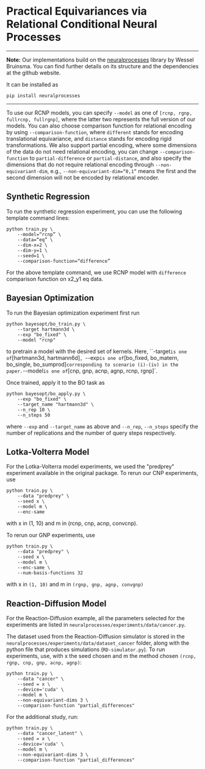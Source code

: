 # Practical Equivariances via Relational Conditional Neural Processes

_____
**Note:** Our implementations build on the [neuralprocesses](http://github.com/wesselb/neuralprocesses) library by Wessel Bruinsma. 
You can find further details on its structure and the dependencies at the github website.

It can be installed as 
```
pip install neuralprocesses
```
_______



To use our RCNP models, you can specify `--model` as one of `[rcnp, rgnp, fullrcnp, fullrgnp]`, where the latter two represents the full version of our models. You can also choose comparison function for relational encoding by using `--comparison-function`, where `different` stands for encoding translational equivariance, and `distance` stands for encoding rigid transformations.
We also support partial encoding, where some dimensions of the data do not need relational encoding, you can change `--comparison-function` to `partial-difference` or `partial-distance`, and also specify the dimensions that do not require relational encoding through `--non-equivariant-dim`, e.g., `--non-equivariant-dim=“0,1”` means the first and the second dimension will not be encoded by relational encoder.

## Synthetic Regression
To run the synthetic regression experiment, you can use the following template command lines:
```angular2html
python train.py \
    --model=“rcnp” \
    --data=“eq” \
    --dim-x=2 \
    --dim-y=1 \
    --seed=1 \
    --comparison-function=“difference”
```
For the above template command, we use RCNP model with `difference` comparison function on x2_y1 eq data.


## Bayesian Optimization
To run the Bayesian optimization experiment first run 
```
python bayesopt/bo_train.py \
    --target hartmann3d \
    --exp "bo_fixed" \
    --model "rcnp"
 ```
to pretrain a model with the desired set of kernels. Here, ``-target` is one of `[hartmann3d, hartmann6d]`, `--exp` is one of `[bo_fixed, bo_matern, bo_single, bo_sumprod]` corresponding to scenario (i)-(iv) in the paper. `--model` is one of `[cnp, gnp, acnp, agnp, rcnp, rgnp]`.

Once trained, apply it to the BO task as
```
python bayesopt/bo_apply.py \
    --exp "bo_fixed" \
    --target_name "hartmann3d" \
    --n_rep 10 \
    --n_steps 50
 ```
where `--exp` and `--target_name` as above and `--n_rep`, `--n_steps` specify the number of replications and the number of query steps respectively.


## Lotka-Volterra Model
For the Lotka-Volterra model experiments, we used the "predprey" experiment available in the original package.
To rerun our CNP experiments, use
```
python train.py \
    --data "predprey" \ 
    --seed x \ 
    --model m \
    --enc-same
```

with x in (1, 10) and m in (rcnp, cnp, acnp, convcnp).

To rerun our GNP experiments, use
```
python train.py \
    --data "predprey" \
    --seed x \
    --model m \
    --enc-same \
    --num-basis-functions 32
```
with x in `(1, 10)` and m in `(rgnp, gnp, agnp, convgnp)`



## Reaction-Diffusion Model
For the Reaction-Diffusion example, all the parameters selected for the experiments are listed in `neuralprocesses/experiments/data/cancer.py`. 

The dataset used from the Reaction-Diffusion simulator is stored in the `neuralprocesses/experiments/data/dataset_cancer` folder, along with the python file that produces simulations (`RD-simulator.py`).
To run experiments, use, with x the seed chosen and m the method chosen `(rcnp, rgnp, cnp, gnp, acnp, agnp)`:
```
python train.py \
    --data "cancer" \
    --seed = x \
    --device='cuda' \
    --model m \
    --non-equivariant-dims 3 \
    --comparison-function "partial_differences"
```
For the additional study, run:
```
python train.py \
    --data "cancer_latent" \
    --seed = x \
    --device='cuda' \
    --model m \ 
    --non-equivariant-dims 3 \
    --comparison-function "partial_differences"
```







